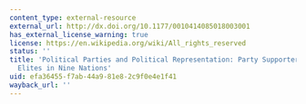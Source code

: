```yaml
---
content_type: external-resource
external_url: http://dx.doi.org/10.1177/0010414085018003001
has_external_license_warning: true
license: https://en.wikipedia.org/wiki/All_rights_reserved
status: ''
title: 'Political Parties and Political Representation: Party Supporters and Party
  Elites in Nine Nations'
uid: efa36455-f7ab-44a9-81e8-2c9f0e4e1f41
wayback_url: ''
---
```

